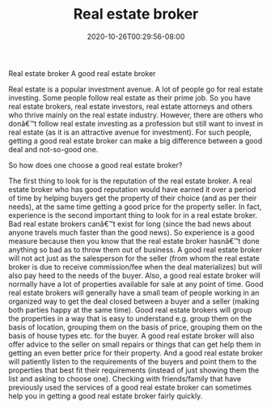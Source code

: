 ﻿---
title: "Real estate broker"
date: 2020-10-26T00:29:56-08:00
description: "real estate Tips for Web Success"
featured_image: "/images/real estate.jpg"
tags: ["real estate"]
---

Real estate broker
A good real estate broker

Real estate is a popular investment avenue. A lot of people go for real estate investing. Some people follow real estate as their prime job. So you have real estate brokers, real estate investors, real estate attorneys and others who thrive mainly on the real estate industry. However, there are others who donâ€™t follow real estate investing as a profession but still want to invest in real estate (as it is an attractive avenue for investment). For such people, getting a good real estate broker can make a big difference between a good deal and not-so-good one.

So how does one choose a good real estate broker?

The first thing to look for is the reputation of the real estate broker. A real estate broker who has good reputation would have earned it over a period of time by helping buyers get the property of their choice (and as per their needs), at the same time getting a good price for the property seller. In fact, experience is the second important thing to look for in a real estate broker. Bad real estate brokers canâ€™t exist for long (since the bad news about anyone travels much faster than the good news). So experience is a good measure because then you know that the real estate broker hasnâ€™t done anything so bad as to throw them out of business. A good real estate broker will not act just as the salesperson for the seller (from whom the real estate broker is due to receive commission/fee when the deal materializes) but will also pay heed to the needs of the buyer. Also, a good real estate broker will normally have a lot of properties available for sale at any point of time. Good real estate brokers will generally have a small team of people working in an organized way to get the deal closed between a buyer and a seller (making both parties happy at the same time). Good real estate brokers will group the properties in a way that is easy to understand e.g. group them on the basis of location, grouping them on the basis of price, grouping them on the basis of house types etc. for the buyer. A good real estate broker will also offer advice to the seller on small repairs or things that can get help them in getting an even better price for their property. And a good real estate broker will patiently listen to the requirements of the buyers and point them to the properties that best fit their requirements (instead of just showing them the list and asking to choose one). 
Checking with friends/family that have previously used the services of a good real estate broker can sometimes help you in getting a good real estate broker fairly quickly.  


